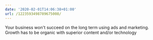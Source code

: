 ```yaml
---
date: '2020-02-01T14:06:38+01:00'
url: /1223593498789675008/
---
```

Your business won't succeed on the long term using ads and marketing. Growth has to be organic with superior content and/or technology
